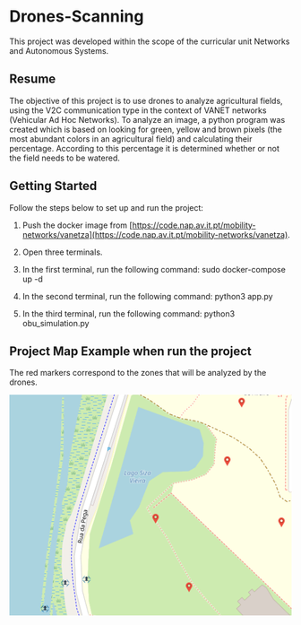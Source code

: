 # Drones-Scanning
This project was developed within the scope of the curricular unit Networks and Autonomous Systems.

## Resume
The objective of this project is to use drones to analyze agricultural fields, using the V2C communication type in the context of VANET networks (Vehicular Ad Hoc Networks).
To analyze an image, a python program was created which is based on looking for green, yellow and brown pixels (the most abundant colors in an agricultural field) and calculating their percentage. According to this percentage it is determined whether or not the field needs to be watered.

## Getting Started

Follow the steps below to set up and run the project:

1. Push the docker image from [https://code.nap.av.it.pt/mobility-networks/vanetza](https://code.nap.av.it.pt/mobility-networks/vanetza).

2. Open three terminals.

3. In the first terminal, run the following command: sudo docker-compose up -d

4. In the second terminal, run the following command: python3 app.py

5. In the third terminal, run the following command: python3 obu_simulation.py

## Project Map Example when run the project

The red markers correspond to the zones that will be analyzed by the drones.

![Web App, Map example](Screenshots/Map_example.png)
